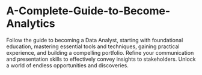 # A-Complete-Guide-to-Become-Analytics
Follow the guide to becoming a Data Analyst, starting with foundational education, mastering essential tools and techniques, gaining practical experience, and building a compelling portfolio. Refine your communication and presentation skills to effectively convey insights to stakeholders.  Unlock a world of endless opportunities and discoveries.
